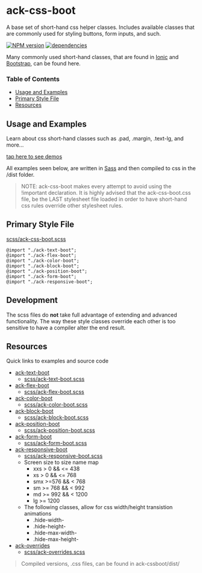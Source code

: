 # ack-css-boot
A base set of short-hand css helper classes. Includes available classes that are commonly used for styling buttons, form inputs, and such.

[![NPM version](https://img.shields.io/npm/v/ack-css-boot.svg?style=flat-square)](https://www.npmjs.com/package/ack-css-boot)
[![dependencies](https://david-dm.org/ackerapple/ack-css-boot/status.svg)](https://david-dm.org/ackerapple/ack-css-boot)

Many commonly used short-hand classes, that are found in [Ionic](https://www.npmjs.com/package/ionic) and [Bootstrap](https://www.npmjs.com/package/bootstrap-css), can be found here.

### Table of Contents
- [Usage and Examples](#usage-and-examples)
- [Primary Style File](#primary-style-file)
- [Resources](#resources)

## Usage and Examples
Learn about css short-hand classes such as .pad, .margin, .text-lg, and more...

[tap here to see demos](https://ackerapple.github.io/ack-css-boot/)

All examples seen below, are written in [Sass](http://sass-lang.com/) and then compiled to css in the /dist folder.

> NOTE: ack-css-boot makes every attempt to avoid using the !important declaration. It is highly advised that the ack-css-boot.css file, be the LAST stylesheet file loaded in order to have short-hand css rules override other stylesheet rules.


## Primary Style File

[scss/ack-css-boot.scss](https://github.com/AckerApple/ack-css-boot/blob/master/scss/ack-css-boot.scss)

```
@import "./ack-text-boot";
@import "./ack-flex-boot";
@import "./ack-color-boot";
@import "./ack-block-boot";
@import "./ack-position-boot";
@import "./ack-form-boot";
@import "./ack-responsive-boot";
```

## Development

The scss files do **not** take full advantage of extending and advanced functionality. The way these style classes override each other is too sensitive to have a compiler alter the end result.

## Resources
Quick links to examples and source code

- [ack-text-boot](https://ackerapple.github.io/ack-css-boot/#ack-text-boot)
  - [scss/ack-text-boot.scss](https://github.com/AckerApple/ack-css-boot/blob/master/scss/ack-text-boot.scss)
- [ack-flex-boot](https://ackerapple.github.io/ack-css-boot/#ack-flex-boot)
  - [scss/ack-flex-boot.scss](https://github.com/AckerApple/ack-css-boot/blob/master/scss/ack-flex-boot.scss)
- [ack-color-boot](https://ackerapple.github.io/ack-css-boot/#ack-color-boot)
  - [scss/ack-color-boot.scss](https://github.com/AckerApple/ack-css-boot/blob/master/scss/ack-color-boot.scss)
- [ack-block-boot](https://ackerapple.github.io/ack-css-boot/#ack-block-boot)
  - [scss/ack-block-boot.scss](https://github.com/AckerApple/ack-css-boot/blob/master/scss/ack-block-boot.scss)
- [ack-position-boot](https://ackerapple.github.io/ack-css-boot/#ack-position-boot)
  - [scss/ack-position-boot.scss](https://github.com/AckerApple/ack-css-boot/blob/master/scss/ack-position-boot.scss)
- [ack-form-boot](https://ackerapple.github.io/ack-css-boot/#ack-form-boot)
  - [scss/ack-form-boot.scss](https://github.com/AckerApple/ack-css-boot/blob/master/scss/ack-form-boot.scss)
- [ack-responsive-boot](https://ackerapple.github.io/ack-css-boot/#ack-responsive-boot)
  - [scss/ack-responsive-boot.scss](https://github.com/AckerApple/ack-css-boot/blob/master/scss/ack-responsive-boot.scss)
  - Screen size to size name map
    - xxs > 0 && <= 438
    - xs > 0 && <= 768
    - smx >=576 && < 768
    - sm >= 768 && < 992
    - md >= 992 && < 1200
    - lg >= 1200
  - The following classes, allow for css width/height transistion animations
    - .hide-width-
    - .hide-height-
    - .hide-max-width-
    - .hide-max-height-
- [ack-overrides](https://ackerapple.github.io/ack-css-boot/#ack-overrides)
  - [scss/ack-overrides.scss](https://github.com/AckerApple/ack-css-boot/blob/master/scss/ack-overrides.scss)

> Compiled versions, .css files, can be found in ack-cssboot/dist/
